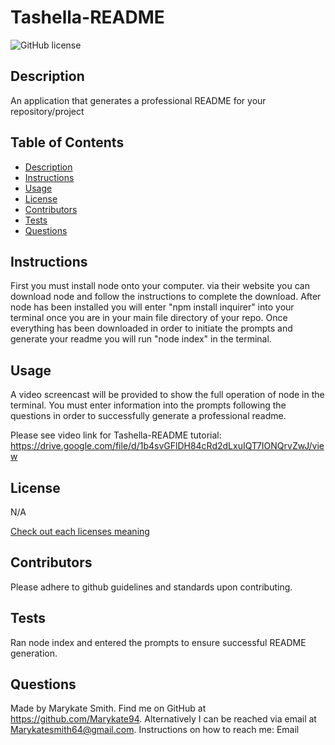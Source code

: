 
  # Tashella-README

  
  ![GitHub license](https://img.shields.io/badge/license-GNU-blue.svg)
  ## Description
  An application that generates a professional README for your repository/project

  ## Table of Contents
  - [Description](#description)
  - [Instructions](#instructions)
  - [Usage](#usage)
  - [License](#license)
  - [Contributors](#contributors)
  - [Tests](#tests)
  - [Questions](#questions)

  ## Instructions 
  First you must install node onto your computer. via their website you can download node and follow the instructions to complete the download. After node has been installed you will enter "npm install inquirer" into your terminal once you are in your main file directory of your repo. Once everything has been downloaded in order to initiate the prompts and generate your readme you will run "node index" in the terminal. 

  ## Usage
  A video screencast will be provided to show the full operation of node in the terminal. You must enter information into the prompts following the questions in order to successfully generate a professional readme. 
  
  
  Please see video link for Tashella-README tutorial: https://drive.google.com/file/d/1b4svGFlDH84cRd2dLxuIQT7IONQrvZwJ/view

  ## License
  N/A

 
  [Check out each licenses meaning](https://docs.github.com/en/github/creating-cloning-and-archiving-repositories/creating-a-repository-on-github/licensing-a-repository)

  ## Contributors
  Please adhere to github guidelines and standards upon contributing. 

  ## Tests
  Ran node index and entered the prompts to ensure successful README generation. 

  ## Questions
  Made by Marykate Smith. 
  Find me on GitHub at https://github.com/Marykate94. 
  Alternatively I can be reached via email at Marykatesmith64@gmail.com.
  Instructions on how to reach me: Email
